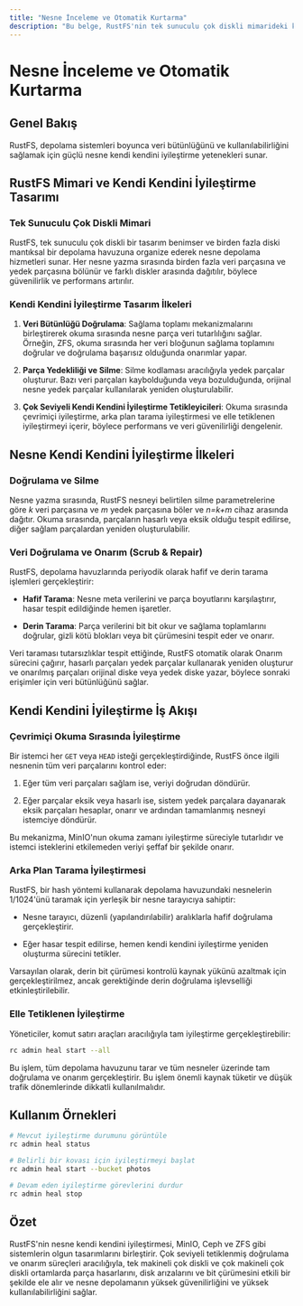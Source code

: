 ```yaml
---
title: "Nesne İnceleme ve Otomatik Kurtarma"
description: "Bu belge, RustFS'nin tek sunuculu çok diskli mimarideki kendi kendini iyileştirme işlevselliği tasarımını ve uygulamasını tanıtır. Kendi kendini iyileştirmenin önemi, ilkeleri, süreçleri, yapılandırması ve yaygın sorun giderme yöntemlerini içerir."
---
```

# Nesne İnceleme ve Otomatik Kurtarma

## Genel Bakış

RustFS, depolama sistemleri boyunca veri bütünlüğünü ve kullanılabilirliğini sağlamak için güçlü nesne kendi kendini iyileştirme yetenekleri sunar.

## RustFS Mimari ve Kendi Kendini İyileştirme Tasarımı

### Tek Sunuculu Çok Diskli Mimari

RustFS, tek sunuculu çok diskli bir tasarım benimser ve birden fazla diski mantıksal bir depolama havuzuna organize ederek nesne depolama hizmetleri sunar. Her nesne yazma sırasında birden fazla veri parçasına ve yedek parçasına bölünür ve farklı diskler arasında dağıtılır, böylece güvenilirlik ve performans artırılır.

### Kendi Kendini İyileştirme Tasarım İlkeleri

1. **Veri Bütünlüğü Doğrulama**: Sağlama toplamı mekanizmalarını birleştirerek okuma sırasında nesne parça veri tutarlılığını sağlar. Örneğin, ZFS, okuma sırasında her veri bloğunun sağlama toplamını doğrular ve doğrulama başarısız olduğunda onarımlar yapar.

2. **Parça Yedekliliği ve Silme**: Silme kodlaması aracılığıyla yedek parçalar oluşturur. Bazı veri parçaları kaybolduğunda veya bozulduğunda, orijinal nesne yedek parçalar kullanılarak yeniden oluşturulabilir.

3. **Çok Seviyeli Kendi Kendini İyileştirme Tetikleyicileri**: Okuma sırasında çevrimiçi iyileştirme, arka plan tarama iyileştirmesi ve elle tetiklenen iyileştirmeyi içerir, böylece performans ve veri güvenilirliği dengelenir.

## Nesne Kendi Kendini İyileştirme İlkeleri

### Doğrulama ve Silme

Nesne yazma sırasında, RustFS nesneyi belirtilen silme parametrelerine göre *k* veri parçasına ve *m* yedek parçasına böler ve *n=k+m* cihaz arasında dağıtır. Okuma sırasında, parçaların hasarlı veya eksik olduğu tespit edilirse, diğer sağlam parçalardan yeniden oluşturulabilir.

### Veri Doğrulama ve Onarım (Scrub & Repair)

RustFS, depolama havuzlarında periyodik olarak hafif ve derin tarama işlemleri gerçekleştirir:

- **Hafif Tarama**: Nesne meta verilerini ve parça boyutlarını karşılaştırır, hasar tespit edildiğinde hemen işaretler.

- **Derin Tarama**: Parça verilerini bit bit okur ve sağlama toplamlarını doğrular, gizli kötü blokları veya bit çürümesini tespit eder ve onarır.

Veri taraması tutarsızlıklar tespit ettiğinde, RustFS otomatik olarak Onarım sürecini çağırır, hasarlı parçaları yedek parçalar kullanarak yeniden oluşturur ve onarılmış parçaları orijinal diske veya yedek diske yazar, böylece sonraki erişimler için veri bütünlüğünü sağlar.

## Kendi Kendini İyileştirme İş Akışı

### Çevrimiçi Okuma Sırasında İyileştirme

Bir istemci her `GET` veya `HEAD` isteği gerçekleştirdiğinde, RustFS önce ilgili nesnenin tüm veri parçalarını kontrol eder:

1. Eğer tüm veri parçaları sağlam ise, veriyi doğrudan döndürür.

2. Eğer parçalar eksik veya hasarlı ise, sistem yedek parçalara dayanarak eksik parçaları hesaplar, onarır ve ardından tamamlanmış nesneyi istemciye döndürür.

Bu mekanizma, MinIO'nun okuma zamanı iyileştirme süreciyle tutarlıdır ve istemci isteklerini etkilemeden veriyi şeffaf bir şekilde onarır.

### Arka Plan Tarama İyileştirmesi

RustFS, bir hash yöntemi kullanarak depolama havuzundaki nesnelerin 1/1024'ünü taramak için yerleşik bir nesne tarayıcıya sahiptir:

- Nesne tarayıcı, düzenli (yapılandırılabilir) aralıklarla hafif doğrulama gerçekleştirir.

- Eğer hasar tespit edilirse, hemen kendi kendini iyileştirme yeniden oluşturma sürecini tetikler.

Varsayılan olarak, derin bit çürümesi kontrolü kaynak yükünü azaltmak için gerçekleştirilmez, ancak gerektiğinde derin doğrulama işlevselliği etkinleştirilebilir.

### Elle Tetiklenen İyileştirme

Yöneticiler, komut satırı araçları aracılığıyla tam iyileştirme gerçekleştirebilir:

```bash
rc admin heal start --all
```

Bu işlem, tüm depolama havuzunu tarar ve tüm nesneler üzerinde tam doğrulama ve onarım gerçekleştirir. Bu işlem önemli kaynak tüketir ve düşük trafik dönemlerinde dikkatli kullanılmalıdır.

## Kullanım Örnekleri

```bash
# Mevcut iyileştirme durumunu görüntüle
rc admin heal status

# Belirli bir kovası için iyileştirmeyi başlat
rc admin heal start --bucket photos

# Devam eden iyileştirme görevlerini durdur
rc admin heal stop
```

## Özet

RustFS'nin nesne kendi kendini iyileştirmesi, MinIO, Ceph ve ZFS gibi sistemlerin olgun tasarımlarını birleştirir. Çok seviyeli tetiklenmiş doğrulama ve onarım süreçleri aracılığıyla, tek makineli çok diskli ve çok makineli çok diskli ortamlarda parça hasarlarını, disk arızalarını ve bit çürümesini etkili bir şekilde ele alır ve nesne depolamanın yüksek güvenilirliğini ve yüksek kullanılabilirliğini sağlar.